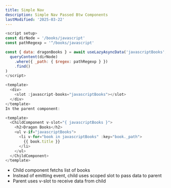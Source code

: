 ```yaml
---
title: Simple Nav
description: Simple Nav Passed Btw Components
lastModified: '2025-03-22'
---
```


```js
<script setup>
const dirNode = '/books/javascript'
const pathRegexp = '^/books/javascript'

const { data: dragonBooks } = await useLazyAsyncData('javascriptBooks', () =>
  queryContent(dirNode)
    .where({ _path: { $regex: pathRegexp } })
    .find()
)
</script>

<template>
  <div>
    <slot :javascript-books="javascriptBooks"></slot>
  </div>
</template>
In the parent component:

<template>
  <ChildComponent v-slot="{ javascriptBooks }">
    <h2>Dragon Books</h2>
    <ul v-if="javascriptBooks">
      <li v-for="book in javascriptBooks" :key="book._path">
        {{ book.title }}
      </li>
    </ul>
  </ChildComponent>
</template>
```

- Child component fetchs list of books
- Instead of emitting event, child uses scoped slot to pass data to parent
- Parent uses v-slot to receive data from child
